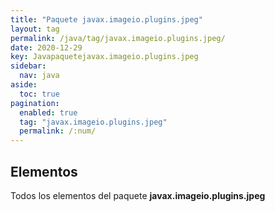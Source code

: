 ```yaml
---
title: "Paquete javax.imageio.plugins.jpeg"
layout: tag
permalink: /java/tag/javax.imageio.plugins.jpeg/
date: 2020-12-29
key: Javapaquetejavax.imageio.plugins.jpeg
sidebar: 
  nav: java
aside: 
  toc: true
pagination: 
  enabled: true
  tag: "javax.imageio.plugins.jpeg"
  permalink: /:num/
---
```


<h2>Elementos</h2>
Todos los elementos del paquete <strong>javax.imageio.plugins.jpeg</strong>
